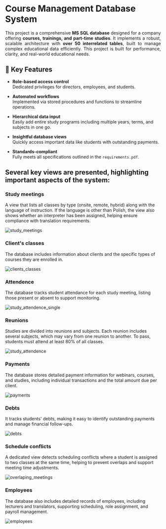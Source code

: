 # Course Management Database System

<p align="justify">
This project is a comprehensive <strong>MS SQL database</strong> designed for a company offering <strong>courses, trainings, and part-time studies</strong>. It implements a robust, scalable architecture with <strong>over 50 interrelated tables</strong>, built to manage complex educational data efficiently. This project is built for performance, clarity, and real-world educational needs.
</p>

## 🔑 Key Features

- **Role-based access control**  
  Dedicated privileges for directors, employees, and students.

- **Automated workflows**  
  Implemented via stored procedures and functions to streamline operations.

- **Hierarchical data input**  
  Easily add entire study programs including multiple years, terms, and subjects in one go.

- **Insightful database views**  
  Quickly access important data like students with outstanding payments.

- **Standards-compliant**  
  Fully meets all specifications outlined in the `requirements.pdf`.


## Several key views are presented, highlighting important aspects of the system:

### Study meetings
A view that lists all classes by type (onsite, remote, hybrid) along with the language of instruction. If the language is other than Polish, the view also shows whether an interpreter has been assigned, helping ensure compliance with translation requirements.

![study_meetings](https://github.com/Mon4/sql-courses-company-app/assets/44522588/97853fb3-cbf7-4d18-b41f-790eef5f6063)

### Client's classes
The database includes information about clients and the specific types of courses they are enrolled in.

![clients_classes](https://github.com/Mon4/sql-courses-company-app/assets/44522588/a9e91016-ef07-46ce-8235-1d1669a88851)

### Attendence
The database tracks student attendance for each study meeting, listing those present or absent to support monitoring.

![study_attendence_single](https://github.com/Mon4/sql-courses-company-app/assets/44522588/a5459e96-957f-4bbd-90d4-fc559c3e6498)

### Reunions
Studies are divided into reunions and subjects. Each reunion includes several subjects, which may vary from one reunion to another. To pass, students must attend at least 80% of all classes.

![study_attendence](https://github.com/Mon4/sql-courses-company-app/assets/44522588/b8faba3b-8a61-45c2-828c-e3d10e19da07)

### Payments
The database stores detailed payment information for webinars, courses, and studies, including individual transactions and the total amount due per client.

![payments](https://github.com/Mon4/sql-courses-company-app/assets/44522588/b2d9b2fb-4729-409c-aabd-a2cb7d19f820)

### Debts
It tracks students' debts, making it easy to identify outstanding payments and manage financial follow-ups.

![debts](https://github.com/Mon4/sql-courses-company-app/assets/44522588/5f965612-11eb-44c4-8dda-bdeac097ce2b)

### Schedule conflicts
A dedicated view detects scheduling conflicts where a student is assigned to two classes at the same time, helping to prevent overlaps and support meeting time adjustments.

![overlaping_meetings](https://github.com/Mon4/sql-courses-company-app/assets/44522588/6218090f-54e4-46bf-981e-3b120d7730b2)

### Employees
The database also includes detailed records of employees, including lecturers and translators, supporting scheduling, role assignment, and payroll management.

![employees](https://github.com/Mon4/sql-courses-company-app/assets/44522588/bfd7e06c-ce84-4f02-9ec8-de0e893438fa)



